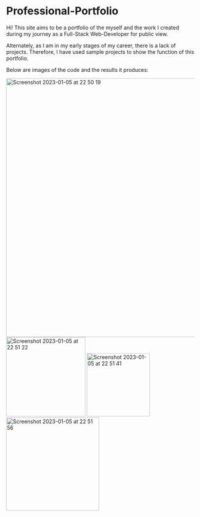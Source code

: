 # Professional-Portfolio

Hi! This site aims to be a portfolio of the myself and the work I created during my journey as a Full-Stack Web-Developer for public view.

Alternately, as I am in my early stages of my career, there is a lack of projects. Therefore, I have used sample projects to show the function of this portfolio.

Below are images of the code and the results it produces:

<img width="692" alt="Screenshot 2023-01-05 at 22 50 19" src="https://user-images.githubusercontent.com/67907083/210895390-f1c1b235-d08b-42ab-a403-74694da8ac0d.png">
<img width="212" alt="Screenshot 2023-01-05 at 22 51 22" src="https://user-images.githubusercontent.com/67907083/210895423-456078c0-163e-4570-b585-650ed9e4d181.png">
<img width="169" alt="Screenshot 2023-01-05 at 22 51 41" src="https://user-images.githubusercontent.com/67907083/210895444-180b674f-eeaa-4d2b-ad5c-67034312d994.png">
<img width="249" alt="Screenshot 2023-01-05 at 22 51 56" src="https://user-images.githubusercontent.com/67907083/210895456-287023ab-9371-4ab6-b221-5e54350d8e83.png">
